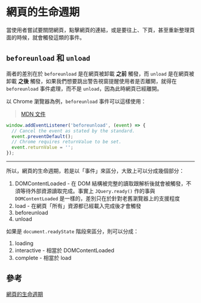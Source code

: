 # 網頁的生命週期

當使用者嘗試要關閉網頁，點擊網頁的連結，或是要往上、下頁，甚至重新整理頁面的時候，就會觸發這類的事件。

## `beforeunload` 和 `unload`

兩者的差別在於 `beforeunload` 是在網頁被卸載 **之前** 觸發，而 `unload` 是在網頁被卸載 **之後** 觸發，如果我們想要跳出警告視窗提醒使用者是否離開，就得在 `beforeunload` 事件處理，而不是 `unload`，因為此時網頁已經離開。

以 Chrome 瀏覽器為例，`beforeunload` 事件可以這樣使用：

> [MDN 文件](https://developer.mozilla.org/zh-CN/docs/Web/Events/beforeunload)

```js
window.addEventListener('beforeunload', (event) => {
  // Cancel the event as stated by the standard.
  event.preventDefault();
  // Chrome requires returnValue to be set.
  event.returnValue = '';
});
```

---

所以，網頁的生命週期，若是以「事件」來區分，大致上可以分成幾個部分：

1. DOMContentLoaded - 在 DOM 結構被完整的讀取跟解析後就會被觸發，不須等待外部資源讀取完成。事實上 `JQuery.ready()` 作的事與 `DOMContentLoaded` 是一樣的，差別只在於針對老舊瀏覽器上的支援程度
1. load - 在網頁「所有」資源都已經載入完成後才會觸發
1. beforeunload
1. unload

如果是 `document.readyState` 階段來區分，則可以分成：

1. loading
1. interactive - 相當於 DOMContentLoaded
1. complete - 相當於 load

## 參考

[網頁的生命週期](https://ithelp.ithome.com.tw/articles/10197335)
